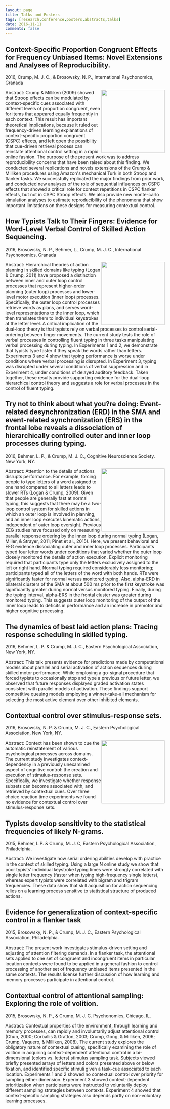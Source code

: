 ```yaml
---
layout: page
title: Talks and Posters
tags: [research,conference,posters,abstracts,talks]
date: 2016-11-11
comments: false
---
```


## Context-Specific Proportion Congruent Effects for Frequency Unbiased Items: Novel Extensions and Analyses of Reproducibility.

2016, Crump, M. J. C., & Brosowsky, N. P., International Psychonomics, Granada

<a href="https://CrumpLab.github.io/CrumpPubs/Posters/CrumpGranada2016.pdf">
<img style="float: right; width:200px;" src="https://CrumpLab.github.io/assets/img/posters/CrumpGranada2016.png">
</a>
Abstract: Crump & Milliken (2009) showed that Stroop effects can be modulated by context-specific cues associated with different levels of proportion congruent, even for items that appeared equally frequently in each context. This result has important theoretical implications, because it ruled out frequency-driven learning explanations of context-specific proportion congruent (CSPC) effects, and left open the possibility that cue-driven retrieval process can reinstate attentional control setting in a rapid online fashion. The purpose of the present work was to address reproducibility concerns that have been raised about this finding. We conducted several replications and novels extensions of the Crump & Milliken procedures using Amazon's mechanical Turk in both Stroop and flanker tasks. We successfully replicated the major findings from prior work, and conducted new analyses of the role of sequential influences on CSPC effects that showed a critical role for context repetitions in CSPC flanker effects, but not in CSPC Stroop effects.  We also provide new monte-carlo simulation analyses to estimate reproducibility of the phenomena that show important limitations on these designs for measuring contextual control.

## How Typists Talk to Their Fingers: Evidence for Word-Level Verbal Control of Skilled Action Sequencing.

2016, Brosowsky, N. P., Behmer, L., Crump, M. J. C., International Psychonomics, Granada

<a href="https://CrumpLab.github.io/CrumpPubs/Posters/BrosowskyGranada2016.pdf">
<img style="float: right; width:200px;" src="https://CrumpLab.github.io/assets/img/posters/BrosowskyGranada2016.png">
</a>
Abstract: Hierarchical theories of action planning in skilled domains like typing (Logan & Crump, 2011) have proposed a distinction between inner and outer loop control processes that represent higher-order planning (outer loop) processes and lower-level motor execution (inner loop) processes. Specifically, the outer loop control processes retrieve words as plans, and serves word-level representations to the inner loop, which then translates them to individual keystrokes at the letter level. A critical implication of the dual-loop theory is that typists rely on verbal processes to control serial-ordering between finger movements. The current study tests the role of verbal processes in controlling fluent typing in three tasks manipulating verbal processing during typing. In Experiments 1 and 2, we demonstrate that typists type faster if they speak the words rather than letters. Experiments 3 and 4 show that typing performance is worse under conditions where verbal processing is disrupted. In Experiment 3, typing was disrupted under several conditions of verbal suppression and in Experiment 4, under conditions of delayed auditory feedback. Taken together, these results provide supporting evidence for the dual-loop hierarchical control theory and suggests a role for verbal processes in the control of fluent typing.

## Try not to think about what you?re doing: Event-related desynchronization (ERD) in the SMA and event-related synchronization (ERS) in the frontal lobe reveals a dissociation of hierarchically controlled outer and inner loop processes during typing.

2016, Behmer, L. P., & Crump, M. J. C., Cognitive Neuroscience Society. New York, NY.

<a href="https://CrumpLab.github.io/CrumpPubs/Posters/BehmerCNS2016.pdf">
<img style="float: right; width:200px;" src="https://CrumpLab.github.io/assets/img/posters/BehmerCNS2016.png">
</a>
Abstract: Attention to the details of actions disrupts performance. For example, forcing people to type letters of a word assigned to one hand compared to all letters leads to slower RTs (Logan & Crump, 2009). Given that people are generally fast at normal typing, this suggests that there may be a two-loop control system for skilled actions in which an outer loop is involved in planning, and an inner loop executes kinematic actions, independent of outer loop oversight. Previous EEG studies have focused only on measuring parallel response ordering by the inner loop during normal typing (Logan, Miller, & Strayer, 2011; Pinet et al., 2015). Here, we present behavioral and EEG evidence dissociating outer and inner loop processes. Participants typed four letter words under conditions that varied whether the outer loop closely monitored the details of action execution. Explicit monitoring required that participants type only the letters exclusively assigned to the left or right hand. Normal typing required considerably less monitoring; participants typed all of the letters of the word with both hands. RTs were significantly faster for normal versus monitored typing. Also, alpha-ERD in bilateral clusters of the SMA at about 500 ms prior to the first keystroke was significantly greater during normal versus monitored typing. Finally, during the typing interval, alpha-ERS in the frontal cluster was greater during monitored typing. This suggests outer loop monitoring of the output of the inner loop leads to deficits in performance and an increase in premotor and higher cognitive processing.

## The dynamics of best laid action plans: Tracing response scheduling in skilled typing.

2016, Behmer, L. P. & Crump, M. J. C., Eastern Psychological Association, New York, NY.

Abstract: This talk presents evidence for predictions made by computational models about parallel and serial activation of action sequences during skilled motor performance. While employing a go-signal procedure that forced typists to occasionally stop and type a previous or future letter, we observed that future responses displayed graded activation states consistent with parallel models of activation. These findings support competitive queuing models employing a winner-take-all mechanism for selecting the most active element over other inhibited elements.

## Contextual control over stimulus-response sets.

2016, Brosowsky, N. P. & Crump, M. J. C., Eastern Psychological Association, New York, NY.

<a href="https://CrumpLab.github.io/CrumpPubs/Posters/BrosowskyEPA2016.pdf">
<img style="float: right; width:200px;" src="https://CrumpLab.github.io/assets/img/posters/BrosowskyEPA2016.png">
</a>
Abstract: Context has been shown to cue the automatic reinstatement of various psychological processes across domains. The current study investigates context-dependency in a previously unexamined aspect of cognitive control: the creation and execution of stimulus-response sets. Specifically, we investigate whether response subsets can become associated with, and retrieved by contextual cues. Over three choice reaction time experiments we found no evidence for contextual control over stimulus-response sets.

## Typists develop sensitivity to the statistical frequencies of likely N-grams.

2015, Behmer, L.P. & Crump, M. J. C, Eastern Psychological Association, Philadelphia.

Abstract: We investigate how serial ordering abilities develop with practice in the context of skilled typing. Using a large N online study we show that poor typists’ individual keystroke typing times were strongly correlated with single letter frequency (faster when typing high-frequency single letters), whereas expert typists were correlated with bigram and trigram frequencies. These data show that skill acquisition for action sequencing relies on a learning process sensitive to statistical structure of produced actions.

## Evidence for generalization of context-specific control in a flanker task

2015, Brosowsky, N. P., & Crump, M. J. C., Eastern Psychological Association, Philadelphia.

Abstract: The present work investigates stimulus-driven setting and adjusting of attention filtering demands. In a flanker task, the attentional sets applied to one set of congruent and incongruent items in particular location contexts were found to be applied in a general fashion to control processing of another set of frequency unbiased items presented in the same contexts. The results license further discussion of how learning and memory processes participate in attentional control.

## Contextual control of attentional sampling: Exploring the role of volition.

2015, Brosowsky, N. P., &  Crump, M. J. C. Psychonomics, Chicago, IL.

Abstract: Contextual properties of the environment, through learning and memory processes, can rapidly and involuntarily adjust attentional control (Chun, 2000; Corballis & Gratton, 2003; Crump, Gong, & Milliken, 2006; Crump, Vaquero, & Milliken, 2008). The current study explores the obligatory nature of contextual cueing, specifically examining the role of volition in acquiring context-dependent attentional control in a bi-dimensional (colors vs. letters) stimulus sampling task. Subjects viewed briefly presented arrays of letters and colors presented above or below fixation, and identified specific stimuli given a task-cue associated to each location. Experiments 1 and 2 showed no contextual control over priority for sampling either dimension. Experiment 3 showed context-dependent prioritization when participants were instructed to voluntarily deploy different sampling strategies between contexts. Experiment 4 showed that context-specific sampling strategies also depends partly on non-voluntary learning processes.
